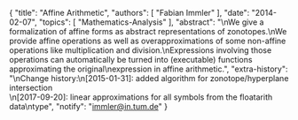 {
    "title": "Affine Arithmetic",
    "authors": [
        "Fabian Immler"
    ],
    "date": "2014-02-07",
    "topics": [
        "Mathematics-Analysis"
    ],
    "abstract": "\nWe give a formalization of affine forms as abstract representations of zonotopes.\nWe provide affine operations as well as overapproximations of some non-affine operations like multiplication and division.\nExpressions involving those operations can automatically be turned into (executable) functions approximating the original\nexpression in affine arithmetic.",
    "extra-history": "\nChange history:\n[2015-01-31]: added algorithm for zonotope/hyperplane intersection<br>\n[2017-09-20]: linear approximations for all symbols from the floatarith data\ntype",
    "notify": "immler@in.tum.de"
}